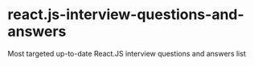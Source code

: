 # react.js-interview-questions-and-answers
Most targeted up-to-date React.JS interview questions and answers list
